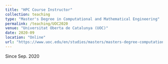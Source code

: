 ```yaml
---
title: "HPC Course Instructor"
collection: teaching
type: "Master's Degree in Computational and Mathematical Engineering"
permalink: /teaching/UOC2020
venue: "Universitat Oberta de Catalunya (UOC)"
date: 2020-09
location: "Online"
url: "https://www.uoc.edu/en/studies/masters/masters-degree-computational-mathematical-engineering"
---
```


Since Sep. 2020
